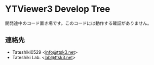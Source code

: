 # YTViewer3 Develop Tree
開発途中のコード置き場です。このコードには動作する確証がありません。  
## 連絡先
- Tateshiki0529 \<[info@ttsk3.net](mailto:info@ttsk3.net)\>
- Tateshiki Lab. \<[lab@ttsk3.net](mailto:lab@ttsk3.net)\>
